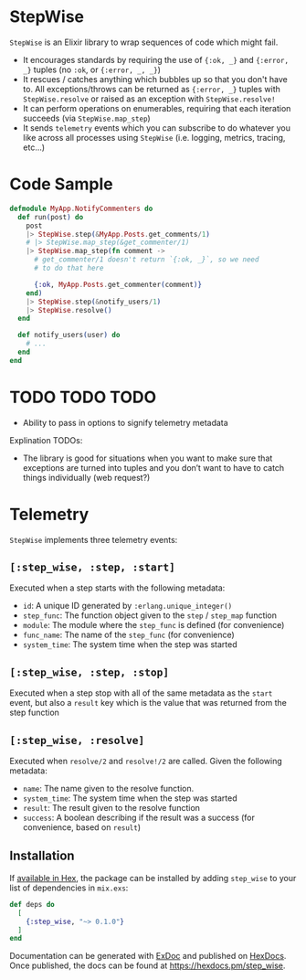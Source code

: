 # StepWise

`StepWise` is an Elixir library to wrap sequences of code which might fail.

 * It encourages standards by requiring the use of `{:ok, _}` and `{:error, _}` tuples (no `:ok`, or `{:error, _, _}`)
 * It rescues / catches anything which bubbles up so that you don't have to.  All exceptions/throws can be returned as `{:error, _}` tuples with` StepWise.resolve` or raised as an exception with `StepWise.resolve!`
 * It can perform operations on enumerables, requiring that each iteration succeeds (via `StepWise.map_step`)
 * It sends `telemetry` events which you can subscribe to do whatever you like across all processes using `StepWise` (i.e. logging, metrics, tracing, etc...)

# Code Sample

```elixir
defmodule MyApp.NotifyCommenters do
  def run(post) do
    post
    |> StepWise.step(&MyApp.Posts.get_comments/1)
    # |> StepWise.map_step(&get_commenter/1)
    |> StepWise.map_step(fn comment ->
      # get_commenter/1 doesn't return `{:ok, _}`, so we need
      # to do that here

      {:ok, MyApp.Posts.get_commenter(comment)}
    end)
    |> StepWise.step(&notify_users/1)
    |> StepWise.resolve()
  end

  def notify_users(user) do
    # ...
  end
end
```




# TODO TODO TODO

 * Ability to pass in options to signify telemetry metadata


Explination TODOs:

 * The library is good for situations when you want to make sure that exceptions are turned into tuples and you don’t want to have to catch things individually (web request?)

# Telemetry

`StepWise` implements three telemetry events:

## `[:step_wise, :step, :start]`

Executed when a step starts with the following metadata:

 * `id`: A unique ID generated by `:erlang.unique_integer()`
 * `step_func`: The function object given to the `step` / `step_map` function
 * `module`: The module where the `step_func` is defined (for convenience)
 * `func_name`: The name of the `step_func` (for convenience)
 * `system_time`: The system time when the step was started

## `[:step_wise, :step, :stop]`

Executed when a step stop with all of the same metadata as the `start` event, but also a `result` key which is the value that was returned from the step function

## `[:step_wise, :resolve]`

Executed when `resolve/2` and `resolve!/2` are called.  Given the following metadata:

 * `name`: The name given to the resolve function.
 * `system_time`: The system time when the step was started
 * `result`: The result given to the resolve function
 * `success`: A boolean describing if the result was a success (for convenience, based on `result`)

## Installation

If [available in Hex](https://hex.pm/docs/publish), the package can be installed
by adding `step_wise` to your list of dependencies in `mix.exs`:

```elixir
def deps do
  [
    {:step_wise, "~> 0.1.0"}
  ]
end
```

Documentation can be generated with [ExDoc](https://github.com/elixir-lang/ex_doc)
and published on [HexDocs](https://hexdocs.pm). Once published, the docs can
be found at <https://hexdocs.pm/step_wise>.

